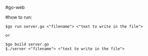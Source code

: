 #go-web

#how to run:

```console
$go run server.go <"filename"> <"text to write in the file">

or 

$go build server.go
$./server <"filename"> <"text to write in the file">
```